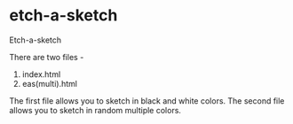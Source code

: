# etch-a-sketch
Etch-a-sketch

There are two files -
1. index.html
2. eas(multi).html

The first file allows you to sketch in black and white colors.
The second file allows you to sketch in random multiple colors.
